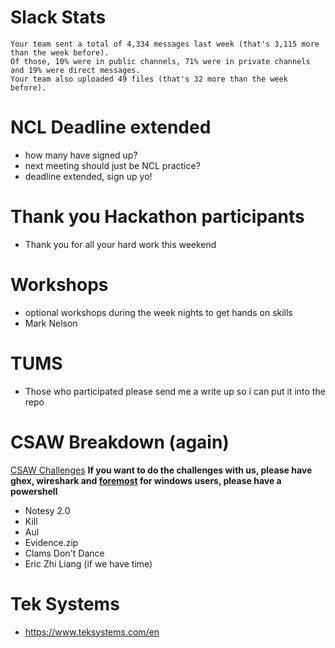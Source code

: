 # Slack Stats
```
Your team sent a total of 4,334 messages last week (that's 3,115 more than the week before).
Of those, 10% were in public channels, 71% were in private channels and 19% were direct messages. 
Your team also uploaded 49 files (that's 32 more than the week before). 
```

# NCL Deadline extended
 - how many have signed up?
 - next meeting should just be NCL practice?
 - deadline extended, sign up yo!

# Thank you Hackathon participants
  - Thank you for all your hard work this weekend

# Workshops
 - optional workshops during the week nights to get hands on skills
 - Mark Nelson

# TUMS
 - Those who participated please send me a write up so i can put it into the repo

# CSAW Breakdown (again)
[CSAW Challenges](https://ctf.csaw.io/challenges)
**If you want to do the challenges with us, please have ghex, wireshark
and [foremost](http://foremost.sourceforge.net/) for windows users, please have a powershell**
  - Notesy 2.0
  - Kill
  - Aul
  - Evidence.zip
  - Clams Don't Dance
  - Eric Zhi Liang (if we have time)

# Tek Systems
 - https://www.teksystems.com/en
